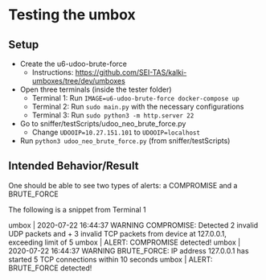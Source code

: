 # Testing the umbox
## Setup
- Create the u6-udoo-brute-force
	- Instructions: https://github.com/SEI-TAS/kalki-umboxes/tree/dev/umboxes
- Open three terminals (inside the tester folder)
	- Terminal 1: Run `IMAGE=u6-udoo-brute-force docker-compose up`
	- Terminal 2: Run `sudo main.py` with the necessary configurations
	- Terminal 3: Run `sudo python3 -m http.server 22`
- Go to sniffer/testScripts/udoo_neo_brute_force.py
	- Change `UDOOIP=10.27.151.101` to `UDOOIP=localhost` 
- Run `python3 udoo_neo_brute_force.py` (from sniffer/testScripts)

## Intended Behavior/Result
One should be able to see two types of alerts: a COMPROMISE and a BRUTE_FORCE

The following is a snippet from Terminal 1

umbox           | 2020-07-22 16:44:37 WARNING  COMPROMISE: Detected 2 invalid UDP packets and + 3 invalid TCP packets from device at 127.0.0.1, exceeding limit of 5
umbox           | ALERT: COMPROMISE detected!
umbox           | 2020-07-22 16:44:37 WARNING  BRUTE_FORCE: IP address 127.0.0.1 has started 5 TCP connections within 10 seconds
umbox           | ALERT: BRUTE_FORCE detected!
